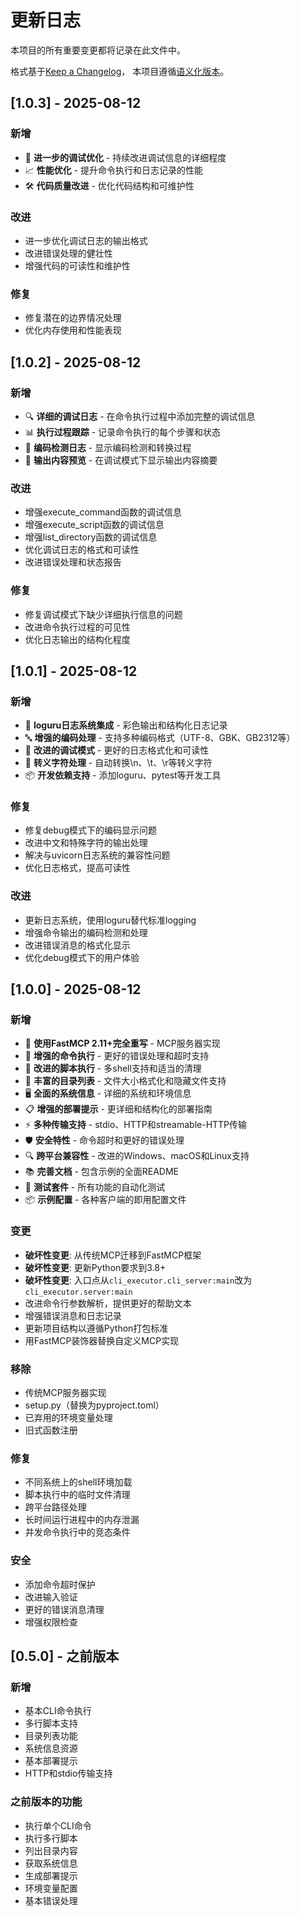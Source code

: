 # 更新日志

本项目的所有重要变更都将记录在此文件中。

格式基于[Keep a Changelog](https://keepachangelog.com/en/1.0.0/)，
本项目遵循[语义化版本](https://semver.org/spec/v2.0.0.html)。

## [1.0.3] - 2025-08-12

### 新增
- 🔧 **进一步的调试优化** - 持续改进调试信息的详细程度
- 📈 **性能优化** - 提升命令执行和日志记录的性能
- 🛠️ **代码质量改进** - 优化代码结构和可维护性

### 改进
- 进一步优化调试日志的输出格式
- 改进错误处理的健壮性
- 增强代码的可读性和维护性

### 修复
- 修复潜在的边界情况处理
- 优化内存使用和性能表现

## [1.0.2] - 2025-08-12

### 新增
- 🔍 **详细的调试日志** - 在命令执行过程中添加完整的调试信息
- 📊 **执行过程跟踪** - 记录命令执行的每个步骤和状态
- 🎯 **编码检测日志** - 显示编码检测和转换过程
- 📝 **输出内容预览** - 在调试模式下显示输出内容摘要

### 改进
- 增强execute_command函数的调试信息
- 增强execute_script函数的调试信息  
- 增强list_directory函数的调试信息
- 优化调试日志的格式和可读性
- 改进错误处理和状态报告

### 修复
- 修复调试模式下缺少详细执行信息的问题
- 改进命令执行过程的可见性
- 优化日志输出的结构化程度

## [1.0.1] - 2025-08-12

### 新增
- 🎨 **loguru日志系统集成** - 彩色输出和结构化日志记录
- 🔤 **增强的编码处理** - 支持多种编码格式（UTF-8、GBK、GB2312等）
- 📝 **改进的调试模式** - 更好的日志格式化和可读性
- 🎯 **转义字符处理** - 自动转换\n、\t、\r等转义字符
- 📦 **开发依赖支持** - 添加loguru、pytest等开发工具

### 修复
- 修复debug模式下的编码显示问题
- 改进中文和特殊字符的输出处理
- 解决与uvicorn日志系统的兼容性问题
- 优化日志格式，提高可读性

### 改进
- 更新日志系统，使用loguru替代标准logging
- 增强命令输出的编码检测和处理
- 改进错误消息的格式化显示
- 优化debug模式下的用户体验

## [1.0.0] - 2025-08-12

### 新增
- 🚀 **使用FastMCP 2.11+完全重写** - MCP服务器实现
- 🔧 **增强的命令执行** - 更好的错误处理和超时支持
- 📜 **改进的脚本执行** - 多shell支持和适当的清理
- 📁 **丰富的目录列表** - 文件大小格式化和隐藏文件支持
- 🖥️ **全面的系统信息** - 详细的系统和环境信息
- 📋 **增强的部署提示** - 更详细和结构化的部署指南
- ⚡ **多种传输支持** - stdio、HTTP和streamable-HTTP传输
- 🛡️ **安全特性** - 命令超时和更好的错误处理
- 🔍 **跨平台兼容性** - 改进的Windows、macOS和Linux支持
- 📚 **完善文档** - 包含示例的全面README
- 🧪 **测试套件** - 所有功能的自动化测试
- 📦 **示例配置** - 各种客户端的即用配置文件

### 变更
- **破坏性变更**: 从传统MCP迁移到FastMCP框架
- **破坏性变更**: 更新Python要求到3.8+
- **破坏性变更**: 入口点从`cli_executor.cli_server:main`改为`cli_executor.server:main`
- 改进命令行参数解析，提供更好的帮助文本
- 增强错误消息和日志记录
- 更新项目结构以遵循Python打包标准
- 用FastMCP装饰器替换自定义MCP实现

### 移除
- 传统MCP服务器实现
- setup.py（替换为pyproject.toml）
- 已弃用的环境变量处理
- 旧式函数注册

### 修复
- 不同系统上的shell环境加载
- 脚本执行中的临时文件清理
- 跨平台路径处理
- 长时间运行进程中的内存泄漏
- 并发命令执行中的竞态条件

### 安全
- 添加命令超时保护
- 改进输入验证
- 更好的错误消息清理
- 增强权限检查

## [0.5.0] - 之前版本

### 新增
- 基本CLI命令执行
- 多行脚本支持
- 目录列表功能
- 系统信息资源
- 基本部署提示
- HTTP和stdio传输支持

### 之前版本的功能
- 执行单个CLI命令
- 执行多行脚本
- 列出目录内容
- 获取系统信息
- 生成部署提示
- 环境变量配置
- 基本错误处理
